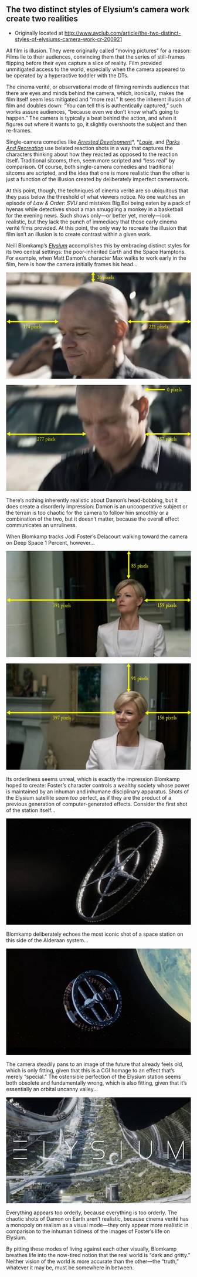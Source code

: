 ## The two distinct styles of Elysium’s camera work create two realities

 * Originally located at http://www.avclub.com/article/the-two-distinct-styles-of-elysiums-camera-work-cr-200921

All film is illusion. They were originally called “moving pictures” for a reason: Films lie to their audiences, convincing them that the series of still-frames flipping before their eyes capture a slice of reality. Film provided unmitigated access to the world, especially when the camera appeared to be operated by a hyperactive toddler with the DTs.

The cinema verité, or observational mode of filming reminds audiences that there are eyes and minds behind the camera, which, ironically, makes the film itself seem less mitigated and “more real.” It sees the inherent illusion of film and doubles down: “You can tell this is authentically captured,” such works assure audiences, “because even we don’t know what’s going to happen.” The camera is typically a beat behind the action, and when it figures out where it wants to go, it slightly overshoots the subject and then re-frames.

Single-camera comedies like [*Arrested Development*](http://www.avclub.com/tv/arrested-development/)*, *[*Louie*](http://www.avclub.com/tv/louie/), and [*Parks And Recreation*](http://www.avclub.com/tv/parks-and-recreation/) use belated reaction shots in a way that captures the characters thinking about how they reacted as opposed to the reaction itself. Traditional sitcoms, then, seem more scripted and “less real” by comparison. Of course, both single-camera comedies and traditional sitcoms are scripted, and the idea that one is more realistic than the other is just a function of the illusion created by deliberately imperfect camerawork.

 At this point, though, the techniques of cinema verité are so ubiquitous that they pass below the threshold of what viewers notice. No one watches an episode of *Law & Order: SVU* and mistakes Big Boi being eaten by a pack of hyenas while detectives shoot a man smuggling a monkey in a basketball for the evening news. Such shows only—or better yet, merely—look realistic, but they lack the punch of immediacy that those early cinema verité films provided. At this point, the only way to recreate the illusion that film isn’t an illusion is to create contrast within a given work.

Neill Blomkamp’s [*Elysium*](http://www.avclub.com/review/elysium-101238) accomplishes this by embracing distinct styles for its two central settings: the poor-inherited Earth and the Space Hamptons. For example, when Matt Damon’s character Max walks to work early in the film, here is how the camera initially frames his head...

![501294](images/film/elysium/501294.jpg)

![501295](images/film/elysium/501295.jpg)

There’s nothing inherently realistic about Damon’s head-bobbing, but it does create a disorderly impression: Damon is an uncooperative subject or the terrain is too chaotic for the camera to follow him smoothly or a combination of the two, but it doesn’t matter, because the overall effect communicates an unruliness.

When Blomkamp tracks Jodi Foster’s Delacourt walking toward the camera on Deep Space 1 Percent, however...

![501296](images/film/elysium/501296.jpg)

![501297](images/film/elysium/501297.jpg)

Its orderliness seems unreal, which is exactly the impression Blomkamp hoped to create: Foster’s character controls a wealthy society whose power is maintained by an inhuman and inhumane disciplinary apparatus. Shots of the Elysium satellite seem *too* perfect, as if they are the product of a previous generation of computer-generated effects. Consider the first shot of the station itself...

![501298](images/film/elysium/501298.jpg)

Blomkamp deliberately echoes the most iconic shot of a space station on this side of the Alderaan system...

![501299](images/film/elysium/501299.jpg)

The camera steadily pans to an image of the future that already feels old, which is only fitting, given that this is a CGI homage to an effect that’s merely “special.” The ostensible perfection of the Elysium station seems both obsolete and fundamentally wrong, which is also fitting, given that it’s essentially an orbital uncanny valley...

![501300](images/film/elysium/501300.jpg)

Everything appears too orderly, because everything is too orderly. The chaotic shots of Damon on Earth aren’t realistic, because cinema verité has a monopoly on realism as a visual mode—they only appear more realistic in comparison to the inhuman tidiness of the images of Foster’s life on Elysium.

By pitting these modes of living against each other visually, Blomkamp breathes life into the now-tired notion that the real world is “dark and gritty.” Neither vision of the world is more accurate than the other—the “truth,” whatever it may be, must be somewhere in between.
